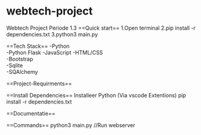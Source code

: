 # webtech-project
Webtech Project Periode 1.3
==Quick start==
1.Open terminal
2.pip install -r dependencies.txt
3.python3 main.py

==Tech Stack==
-Python       
-Python Flask 
-JavaScript
-HTML/CSS        
-Bootstrap    
-Sqlite       
-SQAlchemy    


==Project-Requirments==


==Install Dependencies==
Installeer Python (Via vscode Extentions)
pip install -r dependencies.txt

==Documentatie==


==Commands==
python3 main.py //Run webserver
